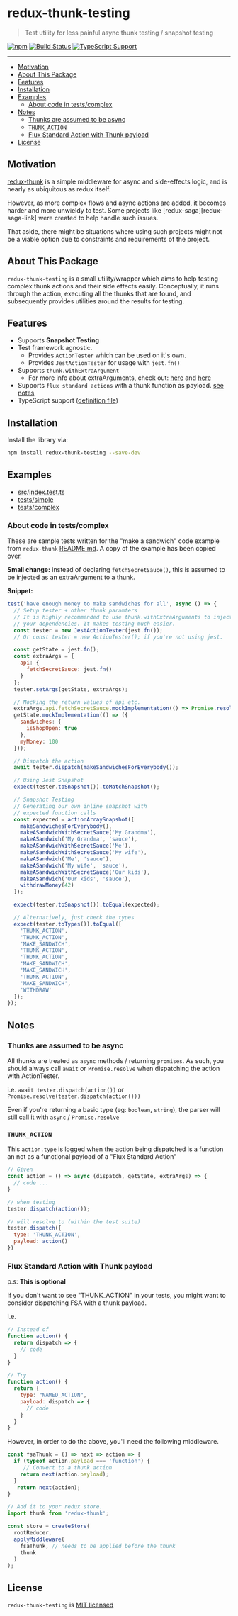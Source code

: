 # redux-thunk-testing

> Test utility for less painful async thunk testing / snapshot testing

[![npm][npm-badge]][npm-link]
[![Build Status][circle-badge]][circle-link]
[![TypeScript Support][type-ts-badge]][type-ts-link]

---

<!-- TOC depthFrom:2 -->

- [Motivation](#motivation)
- [About This Package](#about-this-package)
- [Features](#features)
- [Installation](#installation)
- [Examples](#examples)
  - [About code in tests/complex](#about-code-in-testscomplex)
- [Notes](#notes)
  - [Thunks are assumed to be async](#thunks-are-assumed-to-be-async)
  - [`THUNK_ACTION`](#thunkaction)
  - [Flux Standard Action with Thunk payload](#flux-standard-action-with-thunk-payload)
- [License](#license)

<!-- /TOC -->

## Motivation

[redux-thunk][redux-thunk-link] is a simple middleware for async and side-effects logic,
and is nearly as ubiquitous as redux itself.

However, as more complex flows and async actions are added, it becomes harder and more unwieldy to test.
Some projects like [redux-saga][redux-saga-link] were created to help handle such issues.

That aside, there might be situations where using such projects might not be a viable option due
to constraints and requirements of the project.

## About This Package

`redux-thunk-testing` is a small utility/wrapper which aims to help testing complex thunk actions and
their side effects easily. Conceptually, it runs through the action, executing all the thunks that
are found, and subsequently provides utilities around the results for testing.

## Features

- Supports **Snapshot Testing**
- Test framework agnostic.
  - Provides `ActionTester` which can be used on it's own.
  - Provides `JestActionTester` for usage with `jest.fn()`
- Supports `thunk.withExtraArgument`
  - For more info about extraArguments, check out: [here][redux-thunk-with-extra-arg] and [here][medium-thunk-with-extra-arg]
- Supports `flux standard actions` with a thunk function as payload. [see notes](#flux-standard-action-with-thunk-payload)
- TypeScript support ([definition file](https://unpkg.com/redux-thunk-testing/index.d.ts))

## Installation

Install the library via:

```bash
npm install redux-thunk-testing --save-dev
```

## Examples

- [src/index.test.ts][index-test-ts]
- [tests/simple][example-simple]
- [tests/complex][example-complex]

### About code in tests/complex

These are sample tests written for the "make a sandwich" code example from
`redux-thunk` [README.md][redux-thunk-readme-link]. A copy of the example
has been copied over.

**Small change:** instead of declaring `fetchSecretSauce()`, this is assumed
to be injected as an extraArgument to a thunk.

**Snippet:**

```js
test('have enough money to make sandwiches for all', async () => {
  // Setup tester + other thunk paramters
  // It is highly recommended to use thunk.withExtraArguments to inject
  // your dependencies. It makes testing much easier.
  const tester = new JestActionTester(jest.fn());
  // Or const tester = new ActionTester(); if you're not using jest.

  const getState = jest.fn();
  const extraArgs = {
    api: {
      fetchSecretSauce: jest.fn()
    }
  };
  tester.setArgs(getState, extraArgs);

  // Mocking the return values of api etc.
  extraArgs.api.fetchSecretSauce.mockImplementation(() => Promise.resolve('sauce'));
  getState.mockImplementation(() => ({
    sandwiches: {
      isShopOpen: true
    },
    myMoney: 100
  }));

  // Dispatch the action
  await tester.dispatch(makeSandwichesForEverybody());

  // Using Jest Snapshot
  expect(tester.toSnapshot()).toMatchSnapshot();

  // Snapshot Testing
  // Generating our own inline snapshot with
  // expected function calls
  const expected = actionArraySnapshot([
    makeSandwichesForEverybody(),
    makeASandwichWithSecretSauce('My Grandma'),
    makeASandwich('My Grandma', 'sauce'),
    makeASandwichWithSecretSauce('Me'),
    makeASandwichWithSecretSauce('My wife'),
    makeASandwich('Me', 'sauce'),
    makeASandwich('My wife', 'sauce'),
    makeASandwichWithSecretSauce('Our kids'),
    makeASandwich('Our kids', 'sauce'),
    withdrawMoney(42)
  ]);

  expect(tester.toSnapshot()).toEqual(expected);

  // Alternatively, just check the types
  expect(tester.toTypes()).toEqual([
    'THUNK_ACTION',
    'THUNK_ACTION',
    'MAKE_SANDWICH',
    'THUNK_ACTION',
    'THUNK_ACTION',
    'MAKE_SANDWICH',
    'MAKE_SANDWICH',
    'THUNK_ACTION',
    'MAKE_SANDWICH',
    'WITHDRAW'
  ]);
});
```

## Notes

### Thunks are assumed to be async

All thunks are treated as `async` methods / returning `promises`.
As such, you should always call `await` or `Promise.resolve` when
dispatching the action with ActionTester.

i.e. `await tester.dispatch(action())` or `Promise.resolve(tester.dispatch(action()))`

Even if you're returning a basic type (eg: `boolean`, `string`), the parser will
still call it with `async` / `Promise.resolve`

### `THUNK_ACTION`

This `action.type` is logged when the action being dispatched is a function an not
as a functional payload of a "Flux Standard Action"

```js
// Given
const action = () => async (dispatch, getState, extraArgs) => {
  // code ...
}

// when testing
tester.dispatch(action());

// will resolve to (within the test suite)
tester.dispatch({
  type: 'THUNK_ACTION',
  payload: action()
})
```

### Flux Standard Action with Thunk payload

p.s: **This is optional**

If you don't want to see "THUNK_ACTION" in your tests, you
might want to consider dispatching FSA with a thunk payload.

i.e.

```js
// Instead of
function action() {
  return dispatch => {
    // code
  }
}

// Try
function action() {
  return {
    type: "NAMED_ACTION",
    payload: dispatch => {
      // code
    }
  }
}

```

However, in order to do the above, you'll need the following middleware.

```js
const fsaThunk = () => next => action => {
  if (typeof action.payload === 'function') {
     // Convert to a thunk action
    return next(action.payload);
  }
   return next(action);
}

// Add it to your redux store.
import thunk from 'redux-thunk';

const store = createStore(
  rootReducer,
  applyMiddleware(
    fsaThunk, // needs to be applied before the thunk
    thunk
  )
);
```

## License

`redux-thunk-testing` is [MIT licensed](./LICENSE)

[npm-badge]: https://img.shields.io/npm/v/redux-thunk-testing.svg?style=flat-square
[npm-link]: https://www.npmjs.com/package/redux-thunk-testing
[npm-next-badge]: https://img.shields.io/npm/v/redux-thunk-testing/next.svg?style=flat-square
[npm-downloads-badge]: https://img.shields.io/npm/dt/redux-thunk-testing.svg?style=flat-square
[circle-badge]: https://img.shields.io/circleci/project/github/yeojz/redux-thunk-testing/master.svg?style=flat-square
[circle-link]: https://circleci.com/gh/yeojz/redux-thunk-testing
[type-ts-badge]: https://img.shields.io/badge/typedef-.d.ts-blue.svg?style=flat-square&longCache=true
[type-ts-link]: https://github.com/yeojz/redux-thunk-testing/tree/master/src/index.ts

[redux-thunk-link]: https://www.npmjs.com/package/redux-thunk
[redux-thunk-readme-link]: https://github.com/reduxjs/redux-thunk/blob/d5b6921037ea4ac414e8b6ba3398e4cd6287784c/README.md#Composition
[redux-sage-link]: https://www.npmjs.com/package/redux-saga
[example-simple]: https://github.com/yeojz/redux-thunk-testing/blob/master/tests/simple
[example-complex]: https://github.com/yeojz/redux-thunk-testing/blob/master/tests/complex
[index-test-ts]: https://github.com/yeojz/redux-thunk-testing/blob/master/src/index.test.ts

[redux-thunk-with-extra-arg]: https://github.com/reduxjs/redux-thunk#injecting-a-custom-argument
[medium-thunk-with-extra-arg]: https://medium.com/@yeojz/redux-thunk-skipping-mocks-using-withextraargument-513d38d38554
